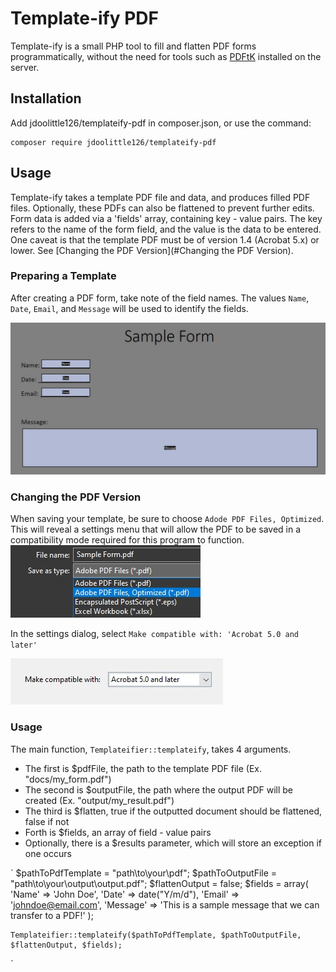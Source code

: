 # Template-ify PDF

Template-ify is a small PHP tool to fill and flatten PDF forms programmatically, without the need for tools such as [PDFtK](https://www.pdflabs.com/tools/pdftk-the-pdf-toolkit/) installed on the server.

## Installation

Add jdoolittle126/templateify-pdf in composer.json, or use the command:

    composer require jdoolittle126/templateify-pdf

## Usage

Template-ify takes a template PDF file and data, and produces filled PDF files. Optionally, these PDFs can also be flattened to prevent further edits. Form data is added via a 'fields' array, containing key - value pairs. The key refers to the name of the form field, and the value is the data to be entered. One caveat is that the template PDF must be of version 1.4
(Acrobat 5.x) or lower. See [Changing the PDF Version](#Changing the PDF Version).

### Preparing a Template

After creating a PDF form, take note of the field names. The values `Name`, `Date`, `Email`, and `Message` will be used to identify the fields.

![Example of Sample Form](docs/demo-form.jpg)

### Changing the PDF Version

When saving your template, be sure to choose `Adode PDF Files, Optimized`. This will reveal a settings menu that will allow the PDF to be saved in a compatibility mode required for this program to function.
![Form Saving Options](docs/demo-save.jpg)

In the settings dialog, select `Make compatible with: 'Acrobat 5.0 and later'`

![Sample Form](docs/demo-version.jpg)

### Usage

The main function, `Templateifier::templateify`, takes 4 arguments. 

- The first is $pdfFile, the path to the template PDF file (Ex. "docs/my_form.pdf")
- The second is $outputFile, the path where the output PDF will be created (Ex. "output/my_result.pdf")
- The third is $flatten, true if the outputted document should be flattened, false if not
- Forth is $fields, an array of field - value pairs
- Optionally, there is a $results parameter, which will store an exception if one occurs

`
    $pathToPdfTemplate = "path\\to\\your\\pdf";
    $pathToOutputFile = "path\\to\\your\\output\\output.pdf";
    $flattenOutput = false;
    $fields = array(
        'Name' => 'John Doe',
        'Date' => date("Y/m/d"),
        'Email' => 'johndoe@email.com',
        'Message' => 'This is a sample message that we can transfer to a PDF!'
    );

    Templateifier::templateify($pathToPdfTemplate, $pathToOutputFile, $flattenOutput, $fields);
   `

